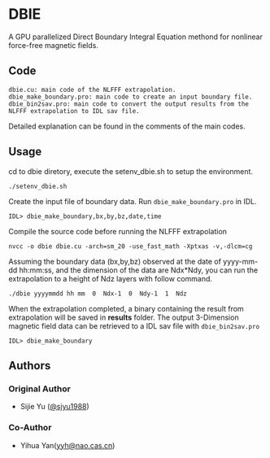 # DBIE
A GPU parallelized Direct Boundary Integral Equation methond for nonlinear force-free magnetic fields.

## Code
````
dbie.cu: main code of the NLFFF extrapolation.
dbie_make_boundary.pro: main code to create an input boundary file.
dbie_bin2sav.pro: main code to convert the output results from the NLFFF extrapolation to IDL sav file.
````
Detailed explanation can be found in the comments of the main codes.

## Usage
cd to dbie diretory, execute the setenv_dbie.sh to setup the environment.
````
./setenv_dbie.sh
````

Create the input file of boundary data. Run ``dbie_make_boundary.pro`` in IDL.
````
IDL> dbie_make_boundary,bx,by,bz,date,time
````

Compile the source code before running the NLFFF extrapolation
````
nvcc -o dbie dbie.cu -arch=sm_20 -use_fast_math -Xptxas -v,-dlcm=cg
````
Assuming the boundary data (bx,by,bz) observed at the date of yyyy-mm-dd hh:mm:ss,
and the dimension of the data are Ndx*Ndy,
you can run the extrapolation to a height of Ndz layers with follow command.
````
./dbie yyyymmdd hh mm  0  Ndx-1  0  Ndy-1  1  Ndz
````
When the extrapolation completed, a binary containing the result from extrapolation will be saved in **results** folder.
The output 3-Dimension magnetic field data can be retrieved to a IDL sav file with ``dbie_bin2sav.pro``
````
IDL> dbie_make_boundary
````
## Authors
### Original Author
- Sijie Yu ([@sjyu1988](https://github.com/sjyu1988))

### Co-Author
- Yihua Yan(yyh@nao.cas.cn)
